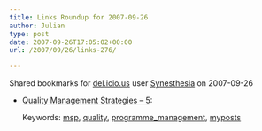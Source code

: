 ```yaml
---
title: Links Roundup for 2007-09-26
author: Julian
type: post
date: 2007-09-26T17:05:02+00:00
url: /2007/09/26/links-276/

---
```

Shared bookmarks for [del.icio.us][1] user  [Synesthesia][2] on 2007-09-26

  * [Quality Management Strategies &#8211; 5][3]:
  
       
    Keywords: [msp][4], [quality][5], [programme_management][6], [myposts][7]

 [1]: http://del.icio.us/
 [2]: http://del.icio.us/synesthesia
 [3]: https://www.synesthesia.co.uk/msp/2007/09/26/quality-management-strategies-5 "https://www.synesthesia.co.uk/msp/2007/09/26/quality-management-strategies-5"
 [4]: http://del.icio.us/synesthesia/msp
 [5]: http://del.icio.us/synesthesia/quality
 [6]: http://del.icio.us/synesthesia/programme_management
 [7]: http://del.icio.us/synesthesia/myposts